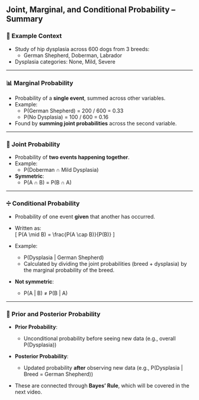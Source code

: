 ## Joint, Marginal, and Conditional Probability – Summary

### 🐶 Example Context
- Study of hip dysplasia across 600 dogs from 3 breeds:
  - German Shepherd, Doberman, Labrador
- Dysplasia categories: None, Mild, Severe

---

### 📊 Marginal Probability
- Probability of a **single event**, summed across other variables.
- Example:
  - P(German Shepherd) = 200 / 600 = 0.33
  - P(No Dysplasia) = 100 / 600 = 0.16
- Found by **summing joint probabilities** across the second variable.

---

### 🔗 Joint Probability
- Probability of **two events happening together**.
- Example:
  - P(Doberman ∩ Mild Dysplasia)
- **Symmetric**:
  - P(A ∩ B) = P(B ∩ A)

---

### ➗ Conditional Probability
- Probability of one event **given** that another has occurred.
- Written as:  
  \[
  P(A \mid B) = \frac{P(A \cap B)}{P(B)}
  \]
- Example:
  - P(Dysplasia | German Shepherd)
  - Calculated by dividing the joint probabilities (breed + dysplasia) by the marginal probability of the breed.

- **Not symmetric**:
  - P(A | B) ≠ P(B | A)

---

### 📌 Prior and Posterior Probability
- **Prior Probability**:  
  - Unconditional probability before seeing new data (e.g., overall P(Dysplasia))
- **Posterior Probability**:  
  - Updated probability **after** observing new data (e.g., P(Dysplasia | Breed = German Shepherd))

- These are connected through **Bayes’ Rule**, which will be covered in the next video.

